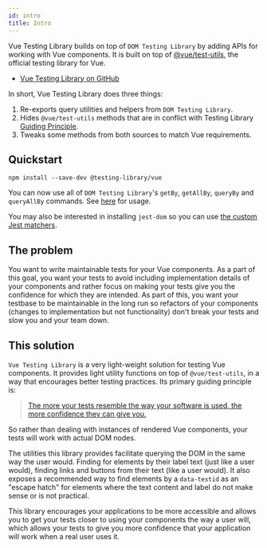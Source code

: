 ```yaml
---
id: intro
title: Intro
---
```


Vue Testing Library builds on top of `DOM Testing Library` by adding APIs for
working with Vue components. It is built on top of
[@vue/test-utils](https://github.com/vuejs/vue-test-utils), the official testing
library for Vue.

- [Vue Testing Library on GitHub][gh]

In short, Vue Testing Library does three things:

1. Re-exports query utilities and helpers from `DOM Testing Library`.
2. Hides `@vue/test-utils` methods that are in conflict with Testing Library
   [Guiding Principle](/docs/guiding-principles).
3. Tweaks some methods from both sources to match Vue requirements.

## Quickstart

```
npm install --save-dev @testing-library/vue
```

You can now use all of `DOM Testing Library`'s `getBy`, `getAllBy`, `queryBy`
and `queryAllBy` commands. See [here](dom-testing-library/api-queries.md) for
usage.

You may also be interested in installing `jest-dom` so you can use
[the custom Jest matchers](https://github.com/gnapse/jest-dom#readme).

## The problem

You want to write maintainable tests for your Vue components. As a part of this
goal, you want your tests to avoid including implementation details of your
components and rather focus on making your tests give you the confidence for
which they are intended. As part of this, you want your testbase to be
maintainable in the long run so refactors of your components (changes to
implementation but not functionality) don't break your tests and slow you and
your team down.

## This solution

`Vue Testing Library` is a very light-weight solution for testing Vue
components. It provides light utility functions on top of `@vue/test-utils`, in
a way that encourages better testing practices. Its primary guiding principle
is:

> [The more your tests resemble the way your software is used, the more confidence they can give you.](guiding-principles.md)

So rather than dealing with instances of rendered Vue components, your tests
will work with actual DOM nodes.

The utilities this library provides facilitate querying the DOM in the same way
the user would. Finding for elements by their label text (just like a user
would), finding links and buttons from their text (like a user would). It also
exposes a recommended way to find elements by a `data-testid` as an "escape
hatch" for elements where the text content and label do not make sense or is not
practical.

This library encourages your applications to be more accessible and allows you
to get your tests closer to using your components the way a user will, which
allows your tests to give you more confidence that your application will work
when a real user uses it.

[gh]: https://github.com/testing-library/vue-testing-library
